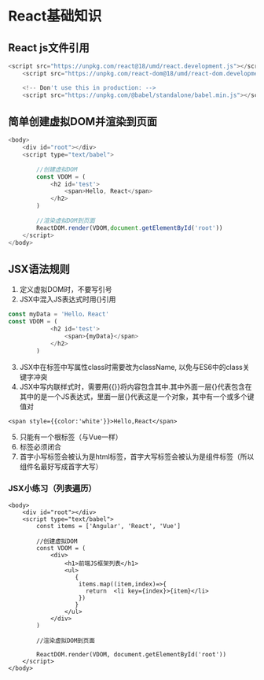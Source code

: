 # React基础知识
## React js文件引用
~~~js
<script src="https://unpkg.com/react@18/umd/react.development.js"></script>
    <script src="https://unpkg.com/react-dom@18/umd/react-dom.development.js"></script>

    <!-- Don't use this in production: -->
    <script src="https://unpkg.com/@babel/standalone/babel.min.js"></script>
~~~

## 简单创建虚拟DOM并渲染到页面
~~~js
<body>
    <div id="root"></div>
    <script type="text/babel">
        
        //创建虚拟DOM
        const VDOM = (
            <h2 id='test'>
                <span>Hello, React</span>
            </h2>
        )
        
        //渲染虚拟DOM到页面
        ReactDOM.render(VDOM,document.getElementById('root'))
    </script>
</body>
~~~
## JSX语法规则
1. 定义虚拟DOM时，不要写引号
2. JSX中混入JS表达式时用{}引用
~~~js
const myData = 'Hello，React'
const VDOM = (
            <h2 id='test'>
                <span>{myData}</span>
            </h2>
        )
~~~

3. JSX中在标签中写属性class时需要改为className, 以免与ES6中的class关键字冲突
4. JSX中写内联样式时，需要用{{}}将内容包含其中.其中外面一层{}代表包含在其中的是一个JS表达式，里面一层{}代表这是一个对象，其中有一个或多个键值对
~~~
<span style={{color:'white'}}>Hello,React</span>
~~~
5. 只能有一个根标签（与Vue一样）
6. 标签必须闭合
7. 首字小写标签会被认为是html标签，首字大写标签会被认为是组件标签（所以组件名最好写成首字大写）

### JSX小练习（列表遍历）
~~~JS
<body>
    <div id="root"></div>
    <script type="text/babel">
        const items = ['Angular', 'React', 'Vue']
        
        //创建虚拟DOM
        const VDOM = (
            <div>
                <h1>前端JS框架列表</h1>
                <ul>
                   {
                    items.map((item,index)=>{
                      return  <li key={index}>{item}</li>
                    })
                   }
                </ul>
            </div>
        )

        //渲染虚拟DOM到页面
    
        ReactDOM.render(VDOM, document.getElementById('root'))
    </script>
</body>
~~~

